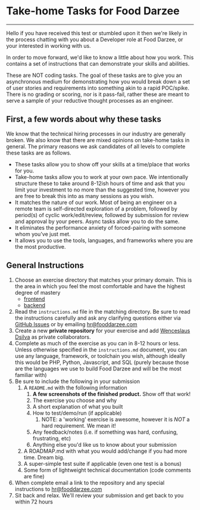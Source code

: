 # Take-home Tasks for Food Darzee
___
Hello if you have received this test or stumbled upon it then we're likely in the process chatting with you about a Developer role at Food Darzee, or your interested in working with us.

In order to move forward, we'd like to know a little about how you work. This contains a set of instructions that can demonstrate your skills and abilities.

These are NOT coding tasks. The goal of these tasks are to give you an asynchronous medium for demonstrating how you would break down a set of user stories and requirements into something akin to a rapid POC/spike. There is no grading or scoring, nor is it pass-fail, rather these are meant to serve a sample of your reductive thought processes as an engineer.

## First, a few words about why these tasks

We know that the technical hiring processes in our industry are generally broken. 
We also know that there are mixed opinions on take-home tasks in general. 
The primary reasons we ask candidates of all levels to complete these tasks are as follows.

* These tasks allow you to show off your skills at a time/place that works for you.
* Take-home tasks allow you to work at your own pace. We intentionally structure these to take around 8-12ish hours of time and ask that you limit your investment to no more than the suggested time, however you are free to break this into as many sessions as you wish.
* It matches the nature of our work. Most of being an engineer on a remote team is self-directed exploration of a problem, followed by period(s) of cyclic work/edit/review, followed by submission for review and approval by your peers. Async tasks allow you to do the same.
* It eliminates the performance anxiety of forced-pairing with someone whom you've just met.
* It allows you to use the tools, languages, and frameworks where you are the most productive.


## General Instructions

1. Choose an exercise directory that matches your primary domain. This is the area in which you feel the most comfortable and have the highest degree of mastery
    * [frontend](frontend/instructions.md)
    * [backend](backend/instructions.md)
2. Read the `instructions.md` file in the matching directory. Be sure to read the instructions carefully and ask any clarifying questions either via [GitHub Issues](https://github.com/FoodDarzee/take-home/issues) or by emailing hr@fooddarzee.com
3. Create a new **private repository** for your exercise and add [Wenceslaus Dsilva](https://github.com/deadmantfa) as private collaborators.
4. Complete as much of the exercise as you can in 8-12 hours or less. Unless otherwise specified in the `instructions.md` document, you can use any language, framework, or toolchain you wish, although ideally this would be PHP, Python, Javascript, and SQL (purely because those are the languages we use to build Food Darzee and will be the most familiar with)
5. Be sure to include the following in your submission 
    1. A `README.md` with the following information
        1. **A few screenshots of the finished product.** Show off that work!
        2. The exercise you choose and why
        3. A short explanation of what you built
        4. How to test/demo/run (if applicable)
            1. NOTE: a 'working' exercise is awesome, however it is *NOT* a hard requirement. We mean it!
        5. Any feedback/notes (i.e. if something was hard, confusing, frustrating, etc)
        6. Anything else you'd like us to know about your submission
    2. A ROADMAP.md with what you would add/change if you had more time. Dream big.
    3. A super-simple test suite if applicable (even one test is a bonus)
    4. Some form of lightweight technical documentation (code comments are fine)
6. When complete email a link to the repository and any special instructions to hr@fooddarzee.com
7. Sit back and relax. We'll review your submission and get back to you within 72 hours

